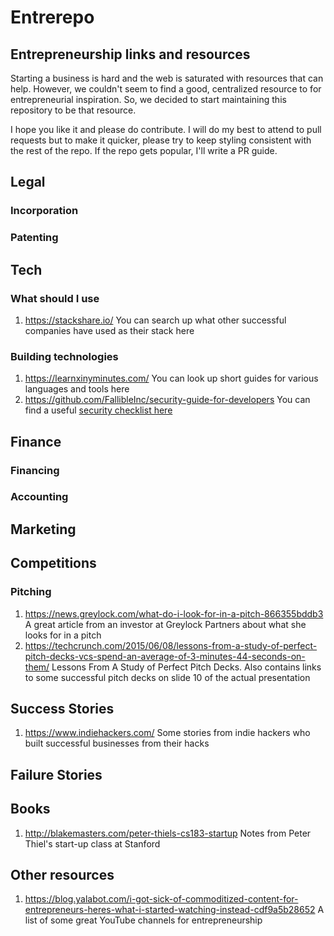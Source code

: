 #   Entrerepo
##  Entrepreneurship links and resources

Starting a business is hard and the web is saturated with resources that can help. However, we couldn't seem to find a good, centralized resource to for entrepreneurial inspiration. So, we decided to start maintaining this repository to be that resource.

I hope you like it and please do contribute. I will do my best to attend to pull requests but to make it quicker, please try to keep styling consistent with the rest of the repo. If the repo gets popular, I'll write a PR guide.

##  Legal

### Incorporation

### Patenting

##  Tech

### What should I use
1.  https://stackshare.io/
    You can search up what other successful companies have used as their stack here

### Building technologies
1.  https://learnxinyminutes.com/
    You can look up short guides for various languages and tools here
2.  https://github.com/FallibleInc/security-guide-for-developers
    You can find a useful [security checklist here](https://github.com/FallibleInc/security-guide-for-developers/blob/master/README.md)

##  Finance

### Financing

### Accounting

##  Marketing

##  Competitions

### Pitching
1.  https://news.greylock.com/what-do-i-look-for-in-a-pitch-866355bddb3
    A great article from an investor at Greylock Partners about what she looks for in a pitch
2.  https://techcrunch.com/2015/06/08/lessons-from-a-study-of-perfect-pitch-decks-vcs-spend-an-average-of-3-minutes-44-seconds-on-them/
    Lessons From A Study of Perfect Pitch Decks. Also contains links to some successful pitch decks on slide 10 of the actual presentation

##  Success Stories
1.  https://www.indiehackers.com/
    Some stories from indie hackers who built successful businesses from their hacks

##  Failure Stories

##  Books
1.  http://blakemasters.com/peter-thiels-cs183-startup Notes from Peter Thiel's start-up class at Stanford


##  Other resources
1.  https://blog.yalabot.com/i-got-sick-of-commoditized-content-for-entrepreneurs-heres-what-i-started-watching-instead-cdf9a5b28652 A list of some great YouTube channels for entrepreneurship

